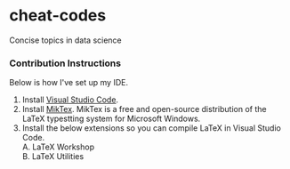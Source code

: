 # cheat-codes
Concise topics in data science

### Contribution Instructions
Below is how I've set up my IDE.
1. Install [Visual Studio Code](https://code.visualstudio.com/download).
2. Install [MikTex](https://miktex.org/download). MikTex is a free and open-source distribution of the LaTeX typestting system for Microsoft Windows.
3. Install the below extensions so you can compile LaTeX in Visual Studio Code.  
A. LaTeX Workshop  
B. LaTeX Utilities  
